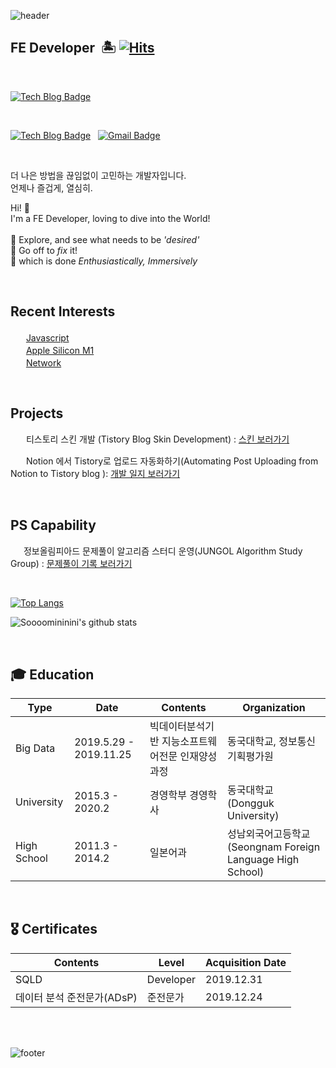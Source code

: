 ![header](https://capsule-render.vercel.app/api?type=waving&color=auto&section=header&text=Soomin&fontSize=90)

## FE Developer&nbsp; 🏝 [![Hits](https://hits.seeyoufarm.com/api/count/incr/badge.svg?url=https%3A%2F%2Fgithub.com%2FSoooomininini%2Fhit-counter&count_bg=%232CC6ED&title_bg=%230533DF&icon=&icon_color=%232CC6ED&title=hits&edge_flat=false)](https://hits.seeyoufarm.com) 

<br>

[![Tech Blog Badge](https://img.shields.io/static/v1?label=Tistory&message=Soomingworld&color=bae8e8&labelColor=272343&link=https://soomingworld.tistory.com/)](https://soomingworld.tistory.com/)

<br>

[![Tech Blog Badge](http://img.shields.io/badge/-Notion%20Page-lightgrey?style=flat&logo=notion&link=https://Soooomininini.github.io/)](https://Soooomininini.github.io/) &nbsp; 
 [![Gmail Badge](https://img.shields.io/badge/Gmail-d14836?style=flat&logo=Gmail&logoColor=white&link=mailto:ananan199568@gmail.com)](mailto:ananan199568@gmail.com)

<br>
<p>
더 나은 방법을 끊임없이 고민하는 개발자입니다.<br>
언제나 즐겁게, 열심히.
</p>
<p>
Hi! 🙌 <br>
I'm a FE Developer, loving to dive into the World!
<br><br>
🌱 Explore, and see what needs to be <i>'desired'</i><br>
👊 Go off to <i>fix</i> it! <br>
💜 which is done <i>Enthusiastically, Immersively</i>

</p>
<br>


## Recent Interests
<img src="https://www.flaticon.com/svg/vstatic/svg/919/919828.svg?token=exp=1619919839~hmac=79d56ae12b3535e536e3850ecca02acc" width="17px">&nbsp; [Javascript](https://www.notion.so/Javascript-1bc189951dc34f358a6f6b8f0fea267f)  <br>
<img src="https://www.flaticon.com/premium-icon/icons/svg/15/15476.svg" width="17px">&nbsp; [Apple Silicon M1](https://www.notion.so/Apple-Silicon-856fa04c0e62461e89ad1af3056a99c4) <br>
<img src="https://www.flaticon.com/svg/vstatic/svg/566/566067.svg?token=exp=1619920033~hmac=8a26b880517212eae70a2922928b03d2" width="17px"> &nbsp;[Network](https://www.notion.so/Network-Knowledge-efba9e4160854d749f79f65a0187cfc7)

<br>


## Projects
  <img src="https://www.flaticon.com/svg/vstatic/svg/1069/1069159.svg?token=exp=1619920983~hmac=abeb6dbcfd65b811ff6482474c6a4d24" width="17px"> &nbsp;티스토리 스킨 개발 (Tistory Blog Skin Development) : [스킨 보러가기](https://testingworld.tistory.com)
  

 <img src="https://www.flaticon.com/svg/vstatic/svg/3079/3079165.svg?token=exp=1619921057~hmac=ce7cba706fcb2aa49c5a0eac16e3d3a6" width="17px"> &nbsp;Notion 에서 Tistory로 업로드 자동화하기(Automating Post Uploading from Notion to Tistory blog ): [개발 일지 보러가기](https://www.notion.so/Project-b4fd7ade50754856b9f2ddc990876661)

<br>

## PS Capability


  <img src="https://www.flaticon.com/svg/vstatic/svg/2103/2103620.svg?token=exp=1619921348~hmac=153c4993be84962b8502374feaa0ec73" width="17px">&nbsp;정보올림피아드 문제풀이 알고리즘 스터디 운영(JUNGOL Algorithm Study Group) : [문제풀이 기록 보러가기](https://www.notion.so/a538d6e508264366aca7d3cecfb1fcbf?v=d5be3f4f042f414592756182d3208966)
  
<br>

 [![Top Langs](https://github-readme-stats.vercel.app/api/top-langs/?username=Soooomininini&layout=compact)](https://github.com/Soooomininini/github-readme-stats) 

![Soooomininini's github stats](https://github-readme-stats.vercel.app/api?username=Soooomininini&show_icons=true&theme=tokyonight&count_private=true)

<br>

## 🎓 Education


Type |  Date | Contents | Organization
------ | ----- | ----- | ----- 
Big Data | 2019.5.29 - 2019.11.25 | 빅데이터분석기반 지능소프트웨어전문 인재양성과정 | 동국대학교, 정보통신기획평가원|
University | 2015.3 - 2020.2 | 경영학부 경영학사 | 동국대학교 <br> (Dongguk University)|
High School | 2011.3 - 2014.2 | 일본어과 | 성남외국어고등학교 (Seongnam Foreign Language High School)

 <br>

## 🎖 Certificates
Contents | Level| Acquisition Date|
 ---| --- | ---|
SQLD | Developer | 2019.12.31
데이터 분석 준전문가(ADsP) | 준전문가 | 2019.12.24

<br>
<br>


![footer](https://capsule-render.vercel.app/api?type=waving&color=auto&section=footer&fontSize=90)

<br>


  
